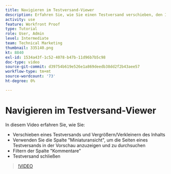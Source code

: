 ```yaml
---
title: Navigieren im Testversand-Viewer
description: Erfahren Sie, wie Sie einen Testversand verschieben, den Inhalt vergrößern/verkleinern, die Spalte "Miniaturansicht"verwenden, Kommentare zum Testversand filtern und vieles mehr im [!DNL  Workfront] Testversand-Viewer.
activity: use
feature: Workfront Proof
type: Tutorial
role: User, Admin
level: Intermediate
team: Technical Marketing
thumbnail: 335140.png
kt: 8840
exl-id: 1534a43f-1c52-4078-b47b-11d96b7b5c98
doc-type: video
source-git-commit: d39754b619e526e1a869deedb38dd2f2b43aee57
workflow-type: tm+mt
source-wordcount: '73'
ht-degree: 0%

---
```


# Navigieren im Testversand-Viewer

In diesem Video erfahren Sie, wie Sie:

* Verschieben eines Testversands und Vergrößern/Verkleinern des Inhalts
* Verwenden Sie die Spalte &quot;Miniaturansicht&quot;, um die Seiten eines Testversands in der Vorschau anzuzeigen und zu durchsuchen
* Filtern der Spalte &quot;Kommentare&quot;
* Testversand schließen

>[!VIDEO](https://video.tv.adobe.com/v/335140/?quality=12)

<!-- 
## Learn more
* Review a static proof
* Search within a proof
* Compare proofs
* Configure proofing viewer settings
* View the [!DNL Workfront] object associated with a proof
* Share a proof from the proofing viewer
* Print a proof summary within [!DNL Workfront]
-->
